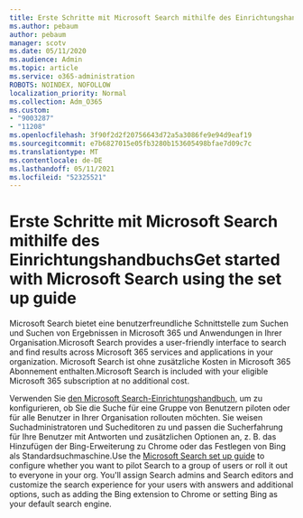 ```yaml
---
title: Erste Schritte mit Microsoft Search mithilfe des Einrichtungshandbuchs
ms.author: pebaum
author: pebaum
manager: scotv
ms.date: 05/11/2020
ms.audience: Admin
ms.topic: article
ms.service: o365-administration
ROBOTS: NOINDEX, NOFOLLOW
localization_priority: Normal
ms.collection: Adm_O365
ms.custom:
- "9003287"
- "11208"
ms.openlocfilehash: 3f90f2d2f20756643d72a5a3086fe9e94d9eaf19
ms.sourcegitcommit: e7b6827015e05fb3280b153605498bfae7d09c7c
ms.translationtype: MT
ms.contentlocale: de-DE
ms.lasthandoff: 05/11/2021
ms.locfileid: "52325521"
---
```

# <a name="get-started-with-microsoft-search-using-the-set-up-guide"></a><span data-ttu-id="91779-102">Erste Schritte mit Microsoft Search mithilfe des Einrichtungshandbuchs</span><span class="sxs-lookup"><span data-stu-id="91779-102">Get started with Microsoft Search using the set up guide</span></span>

<span data-ttu-id="91779-103">Microsoft Search bietet eine benutzerfreundliche Schnittstelle zum Suchen und Suchen von Ergebnissen in Microsoft 365 und Anwendungen in Ihrer Organisation.</span><span class="sxs-lookup"><span data-stu-id="91779-103">Microsoft Search provides a user-friendly interface to search and find results across Microsoft 365 services and applications in your organization.</span></span> <span data-ttu-id="91779-104">Microsoft Search ist ohne zusätzliche Kosten in Microsoft 365 Abonnement enthalten.</span><span class="sxs-lookup"><span data-stu-id="91779-104">Microsoft Search is included with your eligible Microsoft 365 subscription at no additional cost.</span></span> 

<span data-ttu-id="91779-105">Verwenden Sie [den Microsoft Search-Einrichtungshandbuch,](https://go.microsoft.com/fwlink/?linkid=2156919) um zu konfigurieren, ob Sie die Suche für eine Gruppe von Benutzern piloten oder für alle Benutzer in Ihrer Organisation rollouten möchten. Sie weisen Suchadministratoren und Sucheditoren zu und passen die Sucherfahrung für Ihre Benutzer mit Antworten und zusätzlichen Optionen an, z. B. das Hinzufügen der Bing-Erweiterung zu Chrome oder das Festlegen von Bing als Standardsuchmaschine.</span><span class="sxs-lookup"><span data-stu-id="91779-105">Use the [Microsoft Search set up guide](https://go.microsoft.com/fwlink/?linkid=2156919) to configure whether you want to pilot Search to a group of users or roll it out to everyone in your org. You'll assign Search admins and Search editors and customize the search experience for your users with answers and additional options, such as adding the Bing extension to Chrome or setting Bing as your default search engine.</span></span>